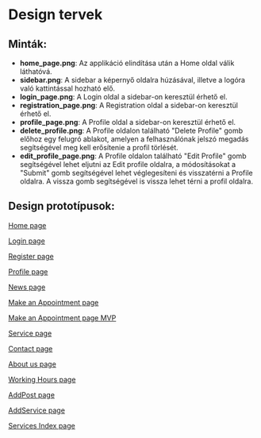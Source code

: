 # Design tervek

## Minták:

- **home_page.png**: Az applikáció elindítása után a Home oldal válik láthatóvá.
- **sidebar.png**: A sidebar a képernyő oldalra húzásával, illetve a logóra való kattintással hozható elő.
- **login_page.png**: A Login oldal a sidebar-on keresztül érhető el.
- **registration_page.png**: A  Registration oldal a sidebar-on keresztül érhető el.
- **profile_page.png**: A Profile oldal a sidebar-on keresztül érhető el.
- **delete_profile.png**: A Profile oldalon található "Delete Profile" gomb előhoz egy felugró ablakot, amelyen a felhasználónak jelszó megadás segítségével meg kell erősítenie a profil törlését.
- **edit_profile_page.png**: A Profile oldalon található "Edit Profile" gomb segítségével lehet eljutni az Edit profile oldalra, a módosításokat a "Submit" gomb segítségével lehet véglegesíteni és visszatérni a Profile oldalra. A vissza gomb segítségével is vissza lehet térni a profil oldalra.

## Design prototípusok:

[Home page](https://www.figma.com/proto/MwK6pO5AYuak5R64bKxXpf/ApPoint?node-id=3%3A33&scaling=scale-down&page-id=0%3A1&starting-point-node-id=3%3A33)

[Login page](https://www.figma.com/proto/MwK6pO5AYuak5R64bKxXpf/ApPoint?node-id=39%3A3&scaling=scale-down&page-id=39%3A2&starting-point-node-id=39%3A3)

[Register page](https://www.figma.com/proto/MwK6pO5AYuak5R64bKxXpf/ApPoint?node-id=96%3A24&scaling=scale-down&page-id=96%3A23&starting-point-node-id=96%3A24)

[Profile page](https://www.figma.com/proto/MwK6pO5AYuak5R64bKxXpf/ApPoint?node-id=927%3A15&scaling=scale-down&page-id=919%3A2&starting-point-node-id=919%3A3)

[News page](https://www.figma.com/proto/MwK6pO5AYuak5R64bKxXpf/ApPoint?node-id=240%3A3&scaling=scale-down&page-id=233%3A2&starting-point-node-id=240%3A3)

[Make an Appointment page](https://www.figma.com/proto/MwK6pO5AYuak5R64bKxXpf/ApPoint?node-id=341%3A3&scaling=scale-down&page-id=341%3A2&starting-point-node-id=341%3A3)

[Make an Appointment page MVP](https://www.figma.com/proto/MwK6pO5AYuak5R64bKxXpf/ApPoint?node-id=496%3A210&scaling=scale-down&page-id=496%3A209&starting-point-node-id=496%3A210)

[Service page](https://www.figma.com/proto/MwK6pO5AYuak5R64bKxXpf/ApPoint?node-id=432%3A14&scaling=scale-down&page-id=432%3A13&starting-point-node-id=432%3A14)

[Contact page](https://www.figma.com/proto/MwK6pO5AYuak5R64bKxXpf/ApPoint?node-id=537%3A8&scaling=scale-down&page-id=537%3A7&starting-point-node-id=537%3A8)

[About us page](https://www.figma.com/proto/MwK6pO5AYuak5R64bKxXpf/ApPoint?node-id=596%3A3&scaling=scale-down&page-id=596%3A2&starting-point-node-id=596%3A3)

[Working Hours page](https://www.figma.com/proto/MwK6pO5AYuak5R64bKxXpf/ApPoint?node-id=683%3A3&scaling=scale-down&page-id=683%3A2&starting-point-node-id=683%3A3)

[AddPost page](https://www.figma.com/proto/MwK6pO5AYuak5R64bKxXpf/ApPoint?node-id=700%3A3&scaling=scale-down&page-id=700%3A2&starting-point-node-id=700%3A3)

[AddService page](https://www.figma.com/proto/MwK6pO5AYuak5R64bKxXpf/ApPoint?node-id=743%3A3&scaling=scale-down&page-id=743%3A2&starting-point-node-id=743%3A3)

[Services Index page](https://www.figma.com/proto/MwK6pO5AYuak5R64bKxXpf/ApPoint?node-id=994%3A21&scaling=scale-down&page-id=994%3A20&starting-point-node-id=994%3A21)